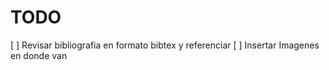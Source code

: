 # TODO

[ ]  Revisar bibliografia en formato bibtex y referenciar
[ ] Insertar Imagenes en donde van